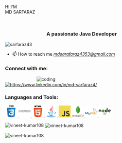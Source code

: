   <div class="intro"> <br>
            <p class="name-heading">HI I'M<br>MD SARFARAZ</p><br>
  </div>
    
<h3 align="center">A passionate Java Developer </h3>

<p align="left"> <img src="https://komarev.com/ghpvc/?username=sarafaraz43&label=Profile%20views&color=0e75b6&style=flat" alt="sarfaraz43" /> </p>

- 📫 How to reach me *mdsarafaraz4353@gmail.com*



<h3 align="left">Connect with me:</h3>
<img align="right" alt="coding" width="400" src="https://github.com/vineet-kumar108/vineet-kumar108/assets/121636147/af7769df-3ec2-4cdb-890e-434ea327c977.gif"
<p align="left">
<a href="https://www.linkedin.com/in/md-sarfaraz4/" target="blank"><img align="center" src="https://raw.githubusercontent.com/rahuldkjain/github-profile-readme-generator/master/src/images/icons/Social/linked-in-alt.svg" alt="https://www.linkedin.com/in/md-sarfaraz4/" height="30" width="40" /></a>
</p>

<h3 align="left">Languages and Tools:</h3>
<p align="left"> <a href="https://www.w3schools.com/css/" target="_blank" rel="noreferrer"> <img src="https://raw.githubusercontent.com/devicons/devicon/master/icons/css3/css3-original-wordmark.svg" alt="css3" width="40" height="40"/> </a> <a href="https://expressjs.com" target="_blank" rel="noreferrer"> <img src="https://raw.githubusercontent.com/devicons/devicon/master/icons/express/express-original-wordmark.svg" alt="express" width="40" height="40"/> </a> <a href="https://www.w3.org/html/" target="_blank" rel="noreferrer"> <img src="https://raw.githubusercontent.com/devicons/devicon/master/icons/html5/html5-original-wordmark.svg" alt="html5" width="40" height="40"/> </a> <a href="https://www.java.com" target="_blank" rel="noreferrer"> <img src="https://raw.githubusercontent.com/devicons/devicon/master/icons/java/java-original.svg" alt="java" width="40" height="40"/> </a> <a href="https://developer.mozilla.org/en-US/docs/Web/JavaScript" target="_blank" rel="noreferrer"> <img src="https://raw.githubusercontent.com/devicons/devicon/master/icons/javascript/javascript-original.svg" alt="javascript" width="40" height="40"/> </a> <a href="https://www.mongodb.com/" target="_blank" rel="noreferrer"> <img src="https://raw.githubusercontent.com/devicons/devicon/master/icons/mongodb/mongodb-original-wordmark.svg" alt="mongodb" width="40" height="40"/> </a> <a href="https://www.mysql.com/" target="_blank" rel="noreferrer"> <img src="https://raw.githubusercontent.com/devicons/devicon/master/icons/mysql/mysql-original-wordmark.svg" alt="mysql" width="40" height="40"/> </a> <a href="https://nodejs.org" target="_blank" rel="noreferrer"> <img src="https://raw.githubusercontent.com/devicons/devicon/master/icons/nodejs/nodejs-original-wordmark.svg" alt="nodejs" width="40" height="40"/> </a> </a> </p>

<p><img align="left" src="https://github-readme-stats.vercel.app/api/top-langs?username=vineet-kumar108&show_icons=true&locale=en&layout=compact" alt="vineet-kumar108" /></p>

<p>&nbsp;<img align="center" src="https://github-readme-stats.vercel.app/api?username=vineet-kumar108&show_icons=true&locale=en" alt="vineet-kumar108" /></p>

<p><img align="center" src="https://github-readme-streak-stats.herokuapp.com/?user=vineet-kumar108&" alt="vineet-kumar108" /></p>

